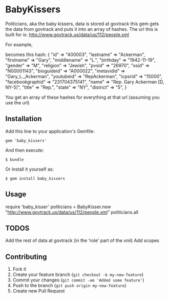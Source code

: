 # BabyKissers

Politicians, aka the baby kissers, data is stored at govtrack this gem
gets the data from govtrack and puts it into an array of hashes.
The url this is built for is: http://www.govtrack.us/data/us/112/people.xml

For example,

<people session="112">
	<person id='400003' lastname='Ackerman' firstname='Gary' middlename='L.' birthday='1942-11-19' gender='M' religion='Jewish' pvsid='26970' osid='N00001143' bioguideid='A000022' metavidid='Gary_L._Ackerman' youtubeid='RepAckerman' icpsrid='15000' facebookgraphid='231704375141' name='Rep. Gary Ackerman [D, NY-5]' title='Rep.' state='NY' district='5' >
		<role type='rep' startdate='2011-01-05' enddate='2012-12-31' party='Democrat' state='NY' district='5' url='http://ackerman.house.gov/' address='2111 Rayburn House Office Building;  20515-3205' current='1' />
	</person>
</people>

becomes this hash:
{
   "id"              => "400003",
   "lastname"        => "Ackerman",
   "firstname"       => "Gary",
   "middlename"      => "L.",
   "birthday"        => "1942-11-19",
   "gender"          => "M",
   "religion"        => "Jewish",
   "pvsid"           => "26970",
   "osid"            => "N00001143",
   "bioguideid"      => "A000022",
   "metavidid"       => "Gary_L._Ackerman",
   "youtubeid"       => "RepAckerman",
   "icpsrid"         => "15000",
   "facebookgraphid" => "231704375141",
   "name"            => "Rep. Gary Ackerman [D, NY-5]",
   "title"           => "Rep.",
   "state"           => "NY",
   "district"        => "5",
}

You get an array of these hashes for everything at that url (assuming you use the url)

## Installation

Add this line to your application's Gemfile:

    gem 'baby_kissers'

And then execute:

    $ bundle

Or install it yourself as:

    $ gem install baby_kissers

## Usage

require 'baby_kisser'
politicians = BabyKisser.new "http://www.govtrack.us/data/us/112/people.xml"
politicians.all


## TODOS
Add the rest of data at govtrack (in the 'role' part of the xml)
Add scopes

## Contributing

1. Fork it
2. Create your feature branch (`git checkout -b my-new-feature`)
3. Commit your changes (`git commit -am 'Added some feature'`)
4. Push to the branch (`git push origin my-new-feature`)
5. Create new Pull Request
